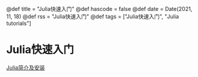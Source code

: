 @def title = "Julia快速入门"
@def hascode = false
@def date = Date(2021, 11, 18)
@def rss = "Julia快速入门"
@def tags = ["Julia快速入门", "Julia tutorials"]

# Julia快速入门

[Julia简介及安装](01-Julia简介及安装)
